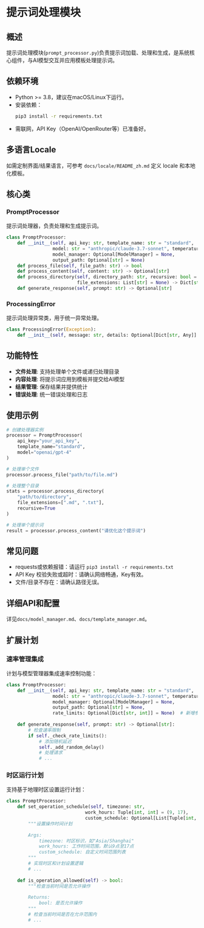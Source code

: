# 提示词处理模块

## 概述

提示词处理模块(`prompt_processor.py`)负责提示词加载、处理和生成，是系统核心组件，与AI模型交互并应用模板处理提示词。

## 依赖环境
- Python >= 3.8，建议在macOS/Linux下运行。
- 安装依赖：
  ```bash
  pip3 install -r requirements.txt
  ```
- 需联网，API Key（OpenAI/OpenRouter等）已准备好。

## 多语言Locale
如需定制界面/结果语言，可参考 `docs/locale/README_zh.md` 定义 locale 和本地化模板。

## 核心类
### PromptProcessor

提示词处理器，负责处理和生成提示词。

```python
class PromptProcessor:
    def __init__(self, api_key: str, template_name: str = "standard", 
                 model: str = "anthropic/claude-3.7-sonnet", temperature: float = 0.7, 
                 model_manager: Optional[ModelManager] = None,
                 output_path: Optional[str] = None)
    def process_file(self, file_path: str) -> bool
    def process_content(self, content: str) -> Optional[str]
    def process_directory(self, directory_path: str, recursive: bool = True, 
                          file_extensions: List[str] = None) -> Dict[str, Any]
    def generate_response(self, prompt: str) -> Optional[str]
```

### ProcessingError

提示词处理异常类，用于统一异常处理。

```python
class ProcessingError(Exception):
    def __init__(self, message: str, details: Optional[Dict[str, Any]] = None)
```

## 功能特性

- **文件处理**: 支持处理单个文件或递归处理目录
- **内容处理**: 将提示词应用到模板并提交给AI模型
- **结果管理**: 保存结果并提供统计
- **错误处理**: 统一错误处理和日志

## 使用示例

```python
# 创建处理器实例
processor = PromptProcessor(
    api_key="your_api_key",
    template_name="standard",
    model="openai/gpt-4"
)

# 处理单个文件
processor.process_file("path/to/file.md")

# 处理整个目录
stats = processor.process_directory(
    "path/to/directory",
    file_extensions=[".md", ".txt"],
    recursive=True
)

# 处理单个提示词
result = processor.process_content("请优化这个提示词")
```

## 常见问题
- requests或依赖报错：请运行 `pip3 install -r requirements.txt`
- API Key 校验失败或超时：请确认网络畅通，Key有效。
- 文件/目录不存在：请确认路径无误。

## 详细API和配置
详见`docs/model_manager.md`、`docs/template_manager.md`。

## 扩展计划

### 速率管理集成

计划与模型管理器集成速率控制功能：

```python
class PromptProcessor:
    def __init__(self, api_key: str, template_name: str = "standard", 
                 model: str = "anthropic/claude-3.7-sonnet", temperature: float = 0.7, 
                 model_manager: Optional[ModelManager] = None,
                 output_path: Optional[str] = None,
                 rate_limits: Optional[Dict[str, int]] = None)  # 新增参数
    
    def generate_response(self, prompt: str) -> Optional[str]:
        # 检查速率限制
        if self._check_rate_limits():
            # 添加随机延迟
            self._add_random_delay()
            # 处理请求
            # ...
```

### 时区运行计划

支持基于地理时区设置运行计划：

```python
class PromptProcessor:
    def set_operation_schedule(self, timezone: str, 
                             work_hours: Tuple[int, int] = (9, 17),
                             custom_schedule: Optional[List[Tuple[int, int]]] = None) -> None:
        """设置操作时间计划
        
        Args:
            timezone: 时区标识，如"Asia/Shanghai"
            work_hours: 工作时间范围，默认9点至17点
            custom_schedule: 自定义时间范围列表
        """
        # 实现时区和计划设置逻辑
        # ...
        
    def is_operation_allowed(self) -> bool:
        """检查当前时间是否允许操作
        
        Returns:
            bool: 是否允许操作
        """
        # 检查当前时间是否在允许范围内
        # ...
```